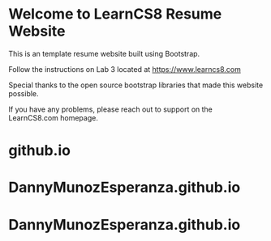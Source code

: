 
# Welcome to LearnCS8 Resume Website

This is an template resume website built using Bootstrap. 

Follow the instructions on Lab 3 located at https://www.learncs8.com 

Special thanks to the open source bootstrap libraries that made this website possible.

If you have any problems, please reach out to support on the LearnCS8.com homepage.
# github.io
# DannyMunozEsperanza.github.io
# DannyMunozEsperanza.github.io
